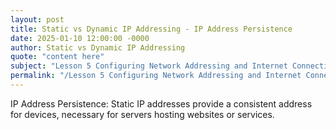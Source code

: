 ```yaml
---
layout: post
title: Static vs Dynamic IP Addressing - IP Address Persistence
date: 2025-01-10 12:00:00 -0000
author: Static vs Dynamic IP Addressing
quote: "content here"
subject: "Lesson 5 Configuring Network Addressing and Internet Connections"
permalink: "/Lesson 5 Configuring Network Addressing and Internet Connections/Static vs Dynamic IP Addressing/Static vs Dynamic IP Addressing - IP Address Persistence"
---
```


IP Address Persistence: Static IP addresses provide a consistent address for devices, necessary for servers hosting websites or services.
